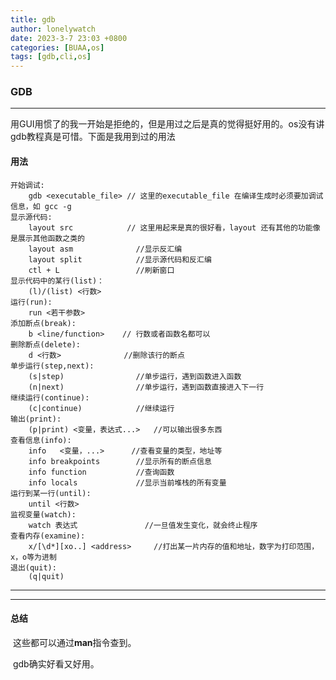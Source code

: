 ```yaml
---
title: gdb
author: lonelywatch
date: 2023-3-7 23:03 +0800
categories: [BUAA,os]
tags: [gdb,cli,os]
---
```


### GDB

---

​		用GUI用惯了的我一开始是拒绝的，但是用过之后是真的觉得挺好用的。os没有讲gdb教程真是可惜。下面是我用到过的用法

#### 用法

```
开始调试:	
	gdb <executable_file> // 这里的executable_file 在编译生成时必须要加调试信息，如 gcc -g
显示源代码:
	layout src			  // 这里用起来是真的很好看，layout 还有其他的功能像是展示其他函数之类的
	layout asm				//显示反汇编
	layout split			//显示源代码和反汇编
	ctl + L					//刷新窗口
显示代码中的某行(list)：
	(l)/(list) <行数>		
运行(run):
	run <若干参数>    
添加断点(break): 
	b <line/function>	 // 行数或者函数名都可以
删除断点(delete):
	d <行数>				//删除该行的断点
单步运行(step,next):
	(s|step)				//单步运行，遇到函数进入函数
	(n|next)				//单步运行，遇到函数直接进入下一行
继续运行(continue):
	(c|continue)			//继续运行
输出(print):
	(p|print) <变量，表达式...>	//可以输出很多东西
查看信息(info):
	info   <变量，...>		 //查看变量的类型，地址等
	info breakpoints 		//显示所有的断点信息
	info function			//查询函数
	info locals				//显示当前堆栈的所有变量
运行到某一行(until):
	until <行数>			
监视变量(watch):
	watch 表达式				//一旦值发生变化，就会终止程序
查看内存(examine):
	x/[\d*][xo..] <address>		//打出某一片内存的值和地址，数字为打印范围，x，o等为进制
退出(quit):
	(q|quit)
```

---

---

#### 总结

​		这些都可以通过**man**指令查到。

​		gdb确实好看又好用。